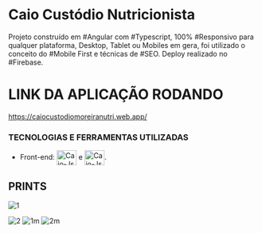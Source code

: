 # Caio Custódio Nutricionista
Projeto construído em #Angular com #Typescript, 100% #Responsivo para qualquer plataforma, Desktop, Tablet ou Mobiles em gera, foi utilizado o conceito do #Mobile First e técnicas de #SEO. Deploy realizado no #Firebase.

# LINK DA APLICAÇÃO RODANDO

https://caiocustodiomoreiranutri.web.app/

### TECNOLOGIAS E FERRAMENTAS UTILIZADAS


- Front-end:  <img align="center" alt="Caio-Js" height="30" width="40" src="https://cdn.jsdelivr.net/gh/devicons/devicon/icons/angularjs/angularjs-original.svg"> e <img align="center" alt="Caio-Js" height="30" width="40" src="https://cdn.jsdelivr.net/gh/devicons/devicon/icons/bootstrap/bootstrap-plain.svg">.

## PRINTS
![1](https://github.com/Caio246/landing-caio-custodio-nutricionista/assets/83608987/f3930b1c-9a80-4ea4-a43f-d22971dd7e28)

![2](https://github.com/Caio246/landing-caio-custodio-nutricionista/assets/83608987/b3d9ae78-6801-4aa8-8758-ef2f28f0e804)
![1m](https://github.com/Caio246/landing-caio-custodio-nutricionista/assets/83608987/2c9c4b07-fbca-4dcd-8a15-ec7d2a947e19)
![2m](https://github.com/Caio246/landing-caio-custodio-nutricionista/assets/83608987/9f22fb9f-b287-4349-85e8-b94849a9b60b)
